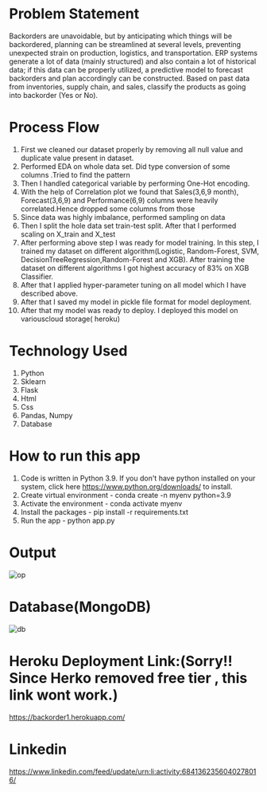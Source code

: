 # Problem Statement
 
Backorders are unavoidable, but by anticipating which things will be backordered,
planning can be streamlined at several levels, preventing unexpected strain on
production, logistics, and transportation. ERP systems generate a lot of data (mainly
structured) and also contain a lot of historical data; if this data can be properly utilized, a
predictive model to forecast backorders and plan accordingly can be constructed.
Based on past data from inventories, supply chain, and sales, classify the products as
going into backorder (Yes or No).

# Process Flow
1.   First we cleaned our dataset properly by removing all null value and duplicate value present in dataset.
2.   Performed EDA on whole data set. Did type conversion of some columns .Tried to find the pattern
3.   Then I handled categorical variable by performing One-Hot encoding.
4.   With the help of Correlation plot we found that Sales(3,6,9 month), Forecast(3,6,9) and Performance(6,9) columns were heavily correlated.Hence dropped some columns from those
5.   Since data was highly imbalance, performed sampling on data
6.   Then I split the hole data set train-test split. After that I performed scaling on X_train and X_test
7.   After performing above step I was ready for model training. In this step, I trained my dataset on different algorithm(Logistic, Random-Forest, SVM,
     DecisionTreeRegression,Random-Forest and XGB). After training the dataset on different algorithms I got highest accuracy of 83% on XGB Classifier.
8.   After that I applied hyper-parameter tuning on all model which I have described above. 
9.   After that I saved my model in pickle file format for model deployment.
10.  After that my model was ready to deploy. I deployed this model on variouscloud storage( heroku)



# Technology Used
1. Python 
2. Sklearn
3. Flask
4. Html
5. Css
6. Pandas, Numpy 
7. Database 

# How to run this app    
1.  Code is written in Python 3.9. If you don't have python installed on your system, click here https://www.python.org/downloads/ to install.
2.  Create virtual environment - conda create -n myenv python=3.9
3.  Activate the environment - conda activate myenv
4.  Install the packages - pip install -r requirements.txt
5.  Run the app - python app.py


# Output
![op](https://user-images.githubusercontent.com/60249099/132537128-63f2fa51-cef1-4041-8bec-b831ffe40c04.PNG)

# Database(MongoDB)
![db](https://user-images.githubusercontent.com/60249099/132537356-fd9a07fe-40ef-4c3c-be38-96150532a8eb.PNG)


# Heroku Deployment Link:(Sorry!! Since Herko removed free tier , this link wont work.)
https://backorder1.herokuapp.com/

# Linkedin
https://www.linkedin.com/feed/update/urn:li:activity:6841362356040278016/
